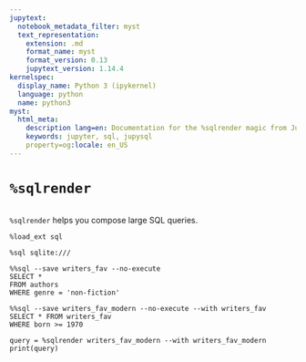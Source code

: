 ```yaml
---
jupytext:
  notebook_metadata_filter: myst
  text_representation:
    extension: .md
    format_name: myst
    format_version: 0.13
    jupytext_version: 1.14.4
kernelspec:
  display_name: Python 3 (ipykernel)
  language: python
  name: python3
myst:
  html_meta:
    description lang=en: Documentation for the %sqlrender magic from JupySQL
    keywords: jupyter, sql, jupysql
    property=og:locale: en_US
---
```


# `%sqlrender`

```{versionadded} 0.4.3
```

`%sqlrender` helps you compose large SQL queries.

```{code-cell} ipython3
%load_ext sql
```

```{code-cell} ipython3
%sql sqlite:///
```

```{code-cell} ipython3
%%sql --save writers_fav --no-execute
SELECT *
FROM authors
WHERE genre = 'non-fiction'
```

```{code-cell} ipython3
%%sql --save writers_fav_modern --no-execute --with writers_fav
SELECT * FROM writers_fav
WHERE born >= 1970
```

```{code-cell} ipython3
query = %sqlrender writers_fav_modern --with writers_fav_modern
print(query)
```
